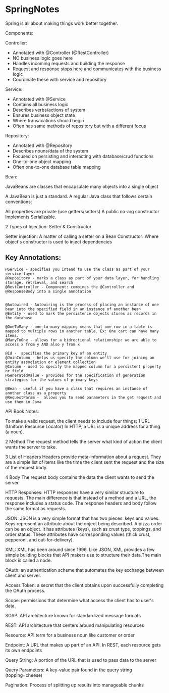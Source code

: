 # SpringNotes

Spring is all about making things work better together. 

Components:

Controller: 
- Annotated with @Controller (@RestController)
- NO business logic goes here
- Handles incoming requests and building the response
- Request and response stops here and communicates with the business logic
- Coordinate these with service and repository

Service:
- Annotated with @Service
- Contains all business logic 
- Describes verbs/actions of system
- Ensures business object state
- Where transacations should begin 
- Often has same methods of repository but with a different focus

Repository:
- Annotated with @Repository
- Describes nouns/data of the system
- Focused on persisting and interacting with database/crud functions
- One-to-one object mapping
- Often one-to-one database table mapping

Bean: 

JavaBeans are classes that encapsulate many objects into a single object 

A JavaBean is just a standard. A regular Java class that follows certain conventions:

All properties are private (use getters/setters)
A public no-arg constructor
Implements Serializable.


2 Types of Injection:
Setter & Constructor

Setter injection: A matter of calling a setter on a Bean
Constructor: Where object's constructor is used to inject dependencies

Key Annotations:
--------------
```
@Service - specifies you intend to use the class as part of your service layer
@Repository - marks a class as part of your data layer, for handling storage, retrieval, and search
@RestController - Component: combines the @Controller and @ResponseBody into a single annotation


@Autowired - Autowiring is the process of placing an instance of one bean into the specified field in an instance of another bean
@Entity - used to mark the persistence objects stores as records in the database

@OneToMany - one-to-many mapping means that one row in a table is mapped to multiple rows in another table. Ex: One cart can have many items.
@ManyToOne - allows for a bidrectional relationship: we are able to access x from y AND also y from x

@Id -  specifies the primary key of an entity
@JoinColumn - helps us specify the column we'll use for joining an entity association or element collection
@Column - used to specify the mapped column for a persistent property or field
@GeneratedValue - provides for the specification of generation strategies for the values of primary keys

@Bean - useful if you have a class that requires an instance of another class as a property
@RequestParam -  allows you to send parameters in the get request and use them in Java
```

API Book Notes:

To make a valid request, the client needs to include four things:
 1 URL (Uniform Resource Locator) 
  In HTTP, a URL is a unique address for a thing (a noun). 
  
 2 Method
 The request method tells the server what kind of action the client wants
the server to take.

 3 List of Headers
 Headers provide meta-information about a request. They are a simple
list of items like the time the client sent the request and the size of the
request body. 

 4 Body
 The request body contains the data the client wants to send the server. 
 
 
 HTTP Responses: 
 HTTP responses have a very similar structure to requests. The main difference is that instead of a method and a URL,
 the response includes a status code. The response headers and body follow the same format as requests.
 
JSON:
JSON is a very simple format that has two pieces: keys and
values. Keys represent an attribute about the object being described. A
pizza order can be an object. It has attributes (keys), such as crust type,
toppings, and order status. These attributes have corresponding values
(thick crust, pepperoni, and out-for-delivery).

XML:
XML has been around since 1996. Like JSON, XML provides a few
simple building blocks that API makers use to structure their data.The
main block is called a node. 

OAuth: an authentication scheme that automates the key
exchange between client and server.

Access Token: a secret that the client obtains upon successfully
completing the OAuth process.

Scope: permissions that determine what access the client has to
user's data. 

SOAP: API architecture known for standardized message formats

REST: API architecture that centers around manipulating
resources

Resource: API term for a business noun like customer or order

Endpoint: A URL that makes up part of an API. In REST, each
resource gets its own endpoints

Query String: A portion of the URL that is used to pass data to the
server

Query Parameters: A key-value pair found in the query string
(topping=cheese)

Pagination: Process of splitting up results into manageable
chunks
